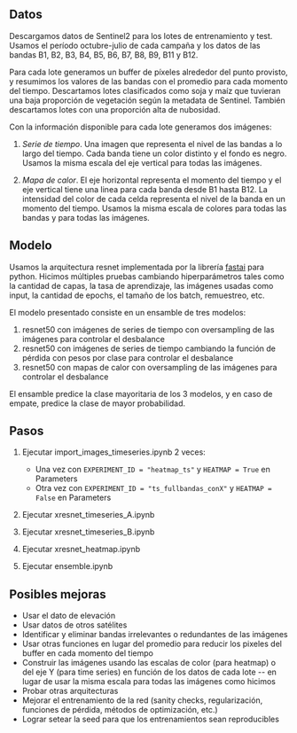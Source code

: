 
## Datos

Descargamos datos de Sentinel2 para los lotes de entrenamiento y test. Usamos el período octubre-julio de cada campaña y los datos de las bandas B1, B2, B3, B4, B5, B6, B7, B8, B9, B11 y B12.    

Para cada lote generamos un buffer de píxeles alrededor del punto provisto, y resumimos los valores de las bandas con el promedio para cada momento del tiempo. Descartamos lotes clasificados como soja y maíz que tuvieran una baja proporción de vegetación según la metadata de Sentinel. También descartamos lotes con una proporción alta de nubosidad. 

Con la información disponible para cada lote generamos dos imágenes:

1. _Serie de tiempo_. Una imagen que representa el nivel de las bandas a lo largo del tiempo. Cada banda tiene un color distinto y el fondo es negro. Usamos la misma escala del eje vertical para todas las imágenes.

2. _Mapa de calor_. El eje horizontal representa el momento del tiempo y el eje vertical tiene una linea para cada banda desde B1 hasta B12. La intensidad del color de cada celda representa el nivel de la banda en un momento del tiempo. Usamos la misma escala de colores para todas las bandas y para todas las imágenes.

## Modelo

Usamos la arquitectura resnet implementada por la librería [fastai](https://www.fast.ai/) para python. Hicimos múltiples pruebas cambiando hiperparámetros tales como la cantidad de capas, la tasa de aprendizaje, las imágenes usadas como input, la cantidad de epochs, el tamaño de los batch, remuestreo, etc.

El modelo presentado consiste en un ensamble de tres modelos:

1. resnet50 con imágenes de series de tiempo con oversampling de las imágenes para controlar el desbalance
2. resnet50 con imágenes de series de tiempo cambiando la función de pérdida con pesos por clase para controlar el desbalance
3. resnet50 con mapas de calor con oversampling de las imágenes para controlar el desbalance

El ensamble predice la clase mayoritaria de los 3 modelos, y en caso de empate, predice la clase de mayor probabilidad. 

## Pasos

1. Ejecutar import_images_timeseries.ipynb 2 veces:
	* Una vez con `EXPERIMENT_ID = "heatmap_ts"` y `HEATMAP = True` en Parameters
	* Otra vez con `EXPERIMENT_ID = "ts_fullbandas_conX"` y `HEATMAP = False` en Parameters

2. Ejecutar xresnet_timeseries_A.ipynb
	
3. Ejecutar xresnet_timeseries_B.ipynb

3. Ejecutar xresnet_heatmap.ipynb

5. Ejecutar ensemble.ipynb


## Posibles mejoras

* Usar el dato de elevación
* Usar datos de otros satélites
* Identificar y eliminar bandas irrelevantes o redundantes de las imágenes
* Usar otras funciones en lugar del promedio para reducir los pixeles del buffer en cada momento del tiempo
* Construir las imágenes usando las escalas de color (para heatmap) o del eje Y (para time series) en función de los datos de cada lote -- en lugar de usar la misma escala para todas las imágenes como hicimos
* Probar otras arquitecturas
* Mejorar el entrenamiento de la red (sanity checks, regularización, funciones de pérdida, métodos de optimización, etc.)
* Lograr setear la seed para que los entrenamientos sean reproducibles
